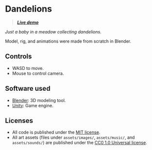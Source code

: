 # Dandelions

> _**[Live demo](https://levilindsey.github.io/dandelions/index.html)**_

_Just a baby in a meadow collecting dandelions._

Model, rig, and animations were made from scratch in Blender.

## Controls

-   WASD to move.
-   Mouse to control camera.

## Software used

-   [Blender](https://www.blender.org): 3D modeling tool.
-   [Unity](https://unity.com): Game engine.

## Licenses

-   All code is published under the [MIT license](LICENSE).
-   All art assets (files under `assets/images/`, `assets/music/`, and `assets/sounds/`) are published under the [CC0 1.0 Universal license](https://creativecommons.org/publicdomain/zero/1.0/deed.en).

